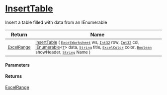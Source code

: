 # [InsertTable](./CellHandler--InsertTable.md)

Insert a table filled with data from an IEnumerable

| Return | Name | 
| --- | --- | 
| <sub>[ExcelRange](./CellHandler--InsertTable.md)</sub> | <sub>[InsertTable](./CellHandler--InsertTable.md) ( [`ExcelWorksheet`](./CellHandler--InsertTable.md) ws, [`Int32`](https://docs.microsoft.com/en-us/dotnet/api/System.Int32) row, [`Int32`](https://docs.microsoft.com/en-us/dotnet/api/System.Int32) col, [IEnumerable](https://docs.microsoft.com/en-us/dotnet/api/System.Collections.Ienumerable)\<[`T`](./CellHandler--InsertTable.md)> data, [`String`](https://docs.microsoft.com/en-us/dotnet/api/System.String) title, [`ExcelColor`](./../Palette/ExcelColor.md) color, [`Boolean`](https://docs.microsoft.com/en-us/dotnet/api/System.Boolean) showHeader, [`String`](https://docs.microsoft.com/en-us/dotnet/api/System.String) Name )</sub> | 


#### Parameters

#### Returns
[ExcelRange](./CellHandler--InsertTable.md)<br>
